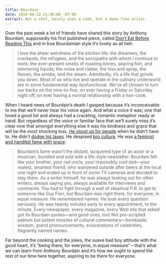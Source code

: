 ```yaml
---
title: Bourdain
date: 2018-06-12 21:36:00 -07:00
extract: Not a chef, barely even a cook, but a damn fine writer.
---
```


Over the past week a lot of friends have shared this story by Anthony Bourdain, supposedly his first published piece, called [Don’t Eat Before Reading This](https://www.newyorker.com/magazine/1999/04/19/dont-eat-before-reading-this) and in true Bourdainian style it’s lovely as all hell:

> I love the sheer weirdness of the kitchen life: the dreamers, the crackpots, the refugees, and the sociopaths with whom I continue to work; the ever-present smells of roasting bones, searing fish, and simmering liquids; the noise and clatter, the hiss and spray, the flames, the smoke, and the steam. Admittedly, it’s a life that grinds you down. Most of us who live and operate in the culinary underworld are in some fundamental way dysfunctional. We’ve all chosen to turn our backs on the nine-to-five, on ever having a Friday or Saturday night off, on ever having a normal relationship with a non-cook.

When I heard news of Bourdain’s death I gasped because it’s inconceivable to me that we’ll never hear his voice again. And what a voice it was; one that loved a good list and always had a crackling, romantic metaphor ready at hand. But regardless of the voice or familiar face that we’ll surely miss it’s clear now that amongst everything else it was his kindness and grace that will be the most shocking loss. [He stood up for people](https://www.buzzfeed.com/juliareinstein/marilyn-hagerty-anthony-bourdain-olive-garden?utm_term=.vbMGqEMeDM#.qgRKpR1MW1) when he didn’t have to. He didn’t [dodge his taxes](https://www.wealthsimple.com/en-us/magazine/money-diary-anthony-bourdain). He despised [bro culture](https://www.newyorker.com/culture/annals-of-gastronomy/a-harvey-weinstein-moment-for-the-restaurant-industry). He was [a feminist and handled fame with grace](https://www.newyorker.com/culture/annals-of-gastronomy/anthony-bourdain-and-the-power-of-telling-the-truth):

> Bourdain’s fame wasn’t the distant, lacquered type of an actor or a musician, bundled and sold with a life-style newsletter. Bourdain felt like your brother, your rad uncle, your impossibly cool dad—your realest, smartest friend, who wandered outside after beers at the local one night and ended up in front of some TV cameras and decided to stay there. As a writer himself, he was always looking out for other writers, always saying yes, always available for interviews and comments. You had to fight through a wall of skeptical P.R. to get to someone like Guy Fieri, but Bourdain was right there, for everyone, in equal measure. He remembered names. He took every question seriously. He was twenty minutes early to every appointment, to the minute. Every newspaper, every magazine, every Web site that asked got its Bourdain quotes—and good ones, too! Not pre-scripted pablum but potent missiles of cultural commentary—bombastic wisdom, grand pronouncements, eviscerations of celebrities, flagrantly named names.

Far beyond the cooking and the jokes, the suave bad boy attitude with the good heart, it’s “being there, for everyone, in equal measure” – that’s what we can learn from Anthony Bourdain and it’s how we ought to spend the rest of our time here together, aspiring to be there for everyone.